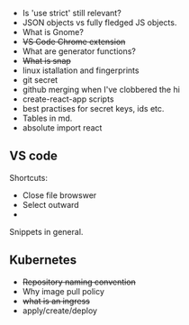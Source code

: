 - Is 'use strict' still relevant?
- JSON objects vs fully fledged JS objects.
- What is Gnome?
- ~~VS Code Chrome extension~~
- What are generator functions?
- ~~What is snap~~
- linux istallation and fingerprints
- git secret
- github merging when I've clobbered the hi
- create-react-app scripts
- best practises for secret keys, ids etc.
- Tables in md.
- absolute import react

## VS code

Shortcuts:

- Close file browswer
- Select outward
-

Snippets in general.

## Kubernetes

- ~~Repository naming convention~~
- Why image pull policy
- ~~what is an ingress~~
- apply/create/deploy
